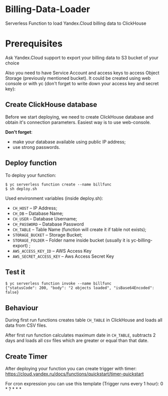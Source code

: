 # Billing-Data-Loader
Serverless Function to load Yandex.Cloud billing data to ClickHouse

# Prerequisites
Ask Yandex.Cloud support to export your billing data to S3 bucket of your choice

Also you need to have Service Account and access keys to access Object Storage (previously mentioned bucket). It could be created using web console or with yc (don't forget to write down your access key and secret key):


## Create ClickHouse database

Before we start deploying, we need to create ClickHouse database
and obtain it's connection parameters. Easiest way is to use web-console.

**Don't forget**:
* make your database available using public IP address;
* use strong passwords.

## Deploy function

To deploy your function:

    $ yc serverless function create --name billfunc
    $ sh deploy.sh

Used environment variables (inside deploy.sh):

* `CH_HOST` – IP Address;
* `CH_DB` – Database Name;
* `CH_USER` – Database Username;
* `CH_PASSWORD` – Database Password
* `CH_TABLE` – Table Name (function will create it if table not exists);
* `STORAGE_BUCKET` – Storage Bucket;
* `STORAGE_FOLDER` – Folder name inside bucket (usually it is yc-billing-export) ;
* `AWS_ACCESS_KEY_ID` – AWS Access Key
* `AWS_SECRET_ACCESS_KEY` – Aws Access Secret Key

## Test it

    $ yc serverless function invoke --name billfunc
    {"statusCode": 200, "body": "2 objects loaded", "isBase64Encoded": false}

## Behaviour
During first run functions creates table `CH_TABLE` in ClickHouse and loads all data from CSV files.

After first run function calculates maximum date in `CH_TABLE`,
 subtracts 2 days and loads all csv files which are greater or equal than that date.
    
## Create Timer

After deploying your function you can create trigger with timer:
https://cloud.yandex.ru/docs/functions/quickstart/timer-quickstart

For cron expression you can use this template (Trigger runs every 1 hour): 0 * ? * * *    